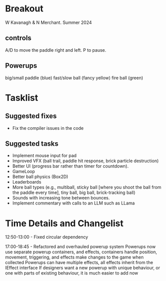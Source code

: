 # Breakout

W Kavanagh & N Merchant. Summer 2024 

## controls

A/D to move the paddle right and left.
P to pause.

## Powerups

big/small paddle (blue)
fast/slow ball (fancy yellow)
fire ball (green)

# Tasklist

## Suggested fixes

* Fix the compiler issues in the code

## Suggested tasks

* Implement mouse input for pad
* Improved VFX (ball trail, paddle hit response, brick particle destruction)
* Better UI (progress bar rather than timer for countdown).
* GameLoop
* Better ball physics (Box2D)
* Leaderboards
* More ball types (e.g., multiball, sticky ball [where you shoot the ball from the paddle every time], tiny ball, big ball, brick-tracking ball)
* Sounds with increasing tone between bounces.
* Implement commentary with calls to an LLM such as LLama

# Time Details and Changelist
12:50-13:00 - Fixed circular dependency

17:00-18:45 - Refactored and overhauled powerup system
Powerups now use separate powerup containers, and effects, containers handle position, movement, triggering, and effects make changes to the game when collected
Powerups can have multiple effects, all effects inherit from the IEffect interface
If designers want a new powerup with unique behaviour, or one with parts of existing behaviour, it is much easier to add now

